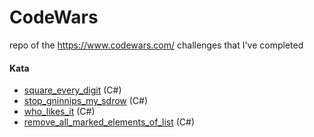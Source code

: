 # CodeWars
repo of the https://www.codewars.com/ challenges that I've completed

#### Kata
- [square_every_digit](https://www.codewars.com/kata/5264d2b162488dc400000001) (C#)
- [stop_gninnips_my_sdrow](https://www.codewars.com/kata/546e2562b03326a88e000020) (C#)
- [who_likes_it](https://www.codewars.com/kata/5266876b8f4bf2da9b000362) (C#)
- [remove_all_marked_elements_of_list](https://www.codewars.com/kata/563089b9b7be03472d00002b) (C#)
